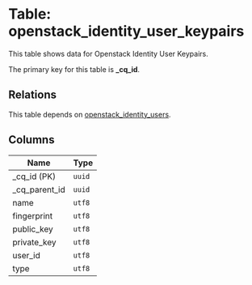 # Table: openstack_identity_user_keypairs

This table shows data for Openstack Identity User Keypairs.

The primary key for this table is **_cq_id**.

## Relations

This table depends on [openstack_identity_users](openstack_identity_users.md).

## Columns

| Name          | Type          |
| ------------- | ------------- |
|_cq_id (PK)|`uuid`|
|_cq_parent_id|`uuid`|
|name|`utf8`|
|fingerprint|`utf8`|
|public_key|`utf8`|
|private_key|`utf8`|
|user_id|`utf8`|
|type|`utf8`|